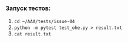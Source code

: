### Запуск тестов:

1. ```cd ~/AAA/tests/issue-04```
2. ```python -m pytest test_ohe.py > result.txt```
3. ```cat result.txt```